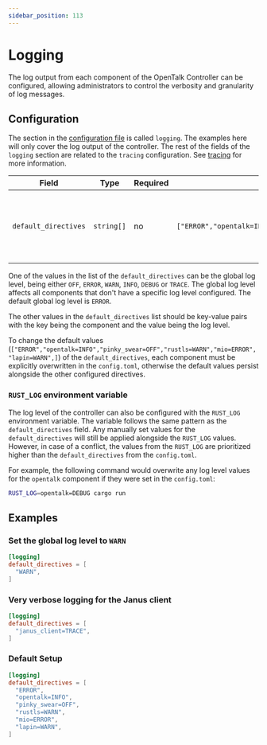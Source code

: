 ```yaml
---
sidebar_position: 113
---
```


# Logging

The log output from each component of the OpenTalk Controller can be configured, allowing administrators to control the
verbosity and granularity of log messages.

## Configuration

The section in the [configuration file](configuration.md) is called `logging`. The examples here will only cover
the log output of the controller. The rest of the fields of the `logging` section are related to the `tracing` configuration.
See [tracing](tracing.md) for more information.

| Field                | Type       | Required | Default value                                                                         | Description                                                              |
| -------------------- | ---------- | -------- | ------------------------------------------------------------------------------------- | ------------------------------------------------------------------------ |
| `default_directives` | `string[]` | no       | `["ERROR","opentalk=INFO","pinky_swear=OFF","rustls=WARN","mio=ERROR","lapin=WARN",]` | The global log level as well as a list of components and their log level |

One of the values in the list of the `default_directives` can be the global log level, being either `OFF`, `ERROR`, `WARN`, `INFO`, `DEBUG` or `TRACE`.
The global log level affects all components that don't have a specific log level configured. The default global log level is `ERROR`.

The other values in the `default_directives` list should be key-value pairs with the key being the component and the value being the log level.

To change the default values (`["ERROR","opentalk=INFO","pinky_swear=OFF","rustls=WARN","mio=ERROR","lapin=WARN",]`) of
the `default_directives`, each component must be explicitly overwritten in the `config.toml`, otherwise the default values
persist alongside the other configured directives.

### `RUST_LOG` environment variable

The log level of the controller can also be configured with the `RUST_LOG` environment variable. The variable follows the
same pattern as the `default_directives` field. Any manually set values for the `default_directives` will still be applied
alongside the `RUST_LOG` values. However, in case of a conflict, the values from the `RUST_LOG` are prioritized higher
than the `default_directives` from the `config.toml`.

For example, the following command would overwrite any log level values for the `opentalk` component if they were set
in the `config.toml`:

```sh
RUST_LOG=opentalk=DEBUG cargo run
```

## Examples

### Set the global log level to `WARN`

```toml
[logging]
default_directives = [
  "WARN",
]
```

### Very verbose logging for the Janus client

```toml
[logging]
default_directives = [
  "janus_client=TRACE",
]
```

### Default Setup

```toml
[logging]
default_directives = [
  "ERROR",
  "opentalk=INFO",
  "pinky_swear=OFF",
  "rustls=WARN",
  "mio=ERROR",
  "lapin=WARN",
]
```
